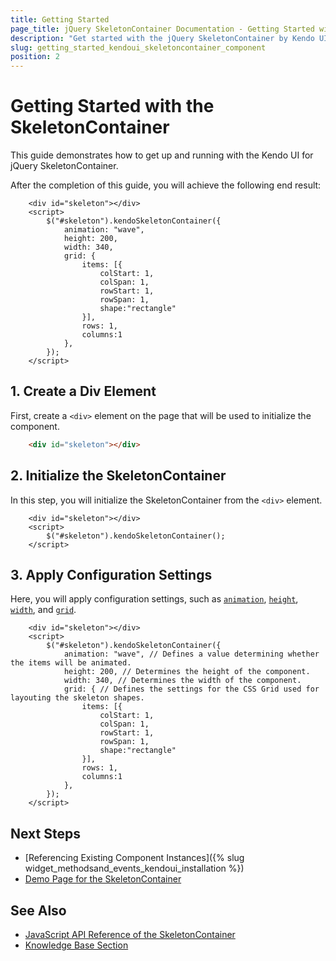 ```yaml
---
title: Getting Started
page_title: jQuery SkeletonContainer Documentation - Getting Started with the SkeletonContainer
description: "Get started with the jQuery SkeletonContainer by Kendo UI and learn how to create and initialize the component in a few easy steps."
slug: getting_started_kendoui_skeletoncontainer_component
position: 2
---
```



# Getting Started with the SkeletonContainer 

This guide demonstrates how to get up and running with the Kendo UI for jQuery SkeletonContainer.

After the completion of this guide, you will achieve the following end result:

```dojo
    <div id="skeleton"></div>
    <script>
        $("#skeleton").kendoSkeletonContainer({
            animation: "wave",
            height: 200,
            width: 340,
            grid: {
                items: [{
                    colStart: 1,
                    colSpan: 1,
                    rowStart: 1,
                    rowSpan: 1,
                    shape:"rectangle"
                }],
                rows: 1,
                columns:1
            },
        });
    </script>
```

## 1. Create a Div Element

First, create a `<div>` element on the page that will be used to initialize the component.

```html
    <div id="skeleton"></div>
```

## 2. Initialize the SkeletonContainer

In this step, you will initialize the SkeletonContainer from the `<div>` element.

```dojo
    <div id="skeleton"></div>
    <script>
        $("#skeleton").kendoSkeletonContainer();
    </script>
```

## 3. Apply Configuration Settings

Here, you will apply configuration settings, such as [`animation`](/api/javascript/ui/skeletoncontainer/configuration/animation), [`height`](/api/javascript/ui/skeletoncontainer/configuration/height), [`width`](/api/javascript/ui/skeletoncontainer/configuration/width), and [`grid`](/api/javascript/ui/skeletoncontainer/configuration/grid).

```dojo
    <div id="skeleton"></div>
    <script>
        $("#skeleton").kendoSkeletonContainer({
            animation: "wave", // Defines a value determining whether the items will be animated.
            height: 200, // Determines the height of the component.
            width: 340, // Determines the width of the component.
            grid: { // Defines the settings for the CSS Grid used for layouting the skeleton shapes.
                items: [{
                    colStart: 1,
                    colSpan: 1,
                    rowStart: 1,
                    rowSpan: 1,
                    shape:"rectangle"
                }],
                rows: 1,
                columns:1
            },
        });
    </script>
```

## Next Steps

* [Referencing Existing Component Instances]({% slug widget_methodsand_events_kendoui_installation %})
* [Demo Page for the SkeletonContainer](https://demos.telerik.com/kendo-ui/skeletoncontainer/index)

## See Also 

* [JavaScript API Reference of the SkeletonContainer](/api/javascript/ui/skeletoncontainer)
* [Knowledge Base Section](/knowledge-base)


